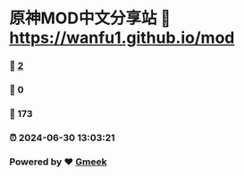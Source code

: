# 原神MOD中文分享站 :link: https://wanfu1.github.io/mod 
### :page_facing_up: [2](https://wanfu1.github.io/mod/tag.html) 
### :speech_balloon: 0 
### :hibiscus: 173 
### :alarm_clock: 2024-06-30 13:03:21 
### Powered by :heart: [Gmeek](https://github.com/Meekdai/Gmeek)
